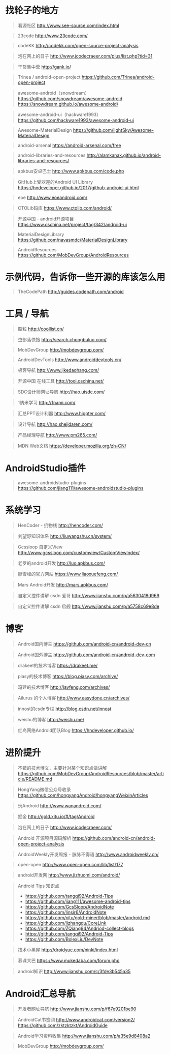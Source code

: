 # 找轮子的地方

>看源社区
http://www.see-source.com/index.html

>23code
http://www.23code.com/

>codeKK
http://codekk.com/open-source-project-analysis

>泡在网上的日子
http://www.jcodecraeer.com/plus/list.php?tid=31

>干货集中营
http://gank.io/

>Trinea / android-open-project
https://github.com/Trinea/android-open-project

>awesome-android（snowdream）
https://github.com/snowdream/awesome-android
https://snowdream.github.io/awesome-android/

>awesome-android-ui（hackware1993）
https://github.com/hackware1993/awesome-android-ui

>Awesome-MaterialDesign
https://github.com/lightSky/Awesome-MaterialDesign

>android-arsenal
https://android-arsenal.com/free

>android-libraries-and-resources
http://alamkanak.github.io/android-libraries-and-resources/

>apkbus安卓巴士
http://www.apkbus.com/code.php

>GitHub上受欢迎的Android UI Library
https://hndeveloper.github.io/2017/github-android-ui.html

>eoe
http://www.eoeandroid.com/

>CTOLib码库
https://www.ctolib.com/android/

>开源中国 - android开源项目
https://www.oschina.net/project/tag/342/android-ui

>MaterialDesignLibrary
https://github.com/navasmdc/MaterialDesignLibrary

>AndroidResources
https://github.com/MobDevGroup/AndroidResources



# 示例代码，告诉你一些开源的库该怎么用
>TheCodePath
http://guides.codepath.com/android



# 工具 / 导航

>酷粒
http://coollist.cn/

>虫部落快搜
http://search.chongbuluo.com/

>MobDevGroup
http://mobdevgroup.com/

>AndroidDevTools
http://www.androiddevtools.cn/

>极客导航
http://www.jikedaohang.com/

>开源中国 在线工具
http://tool.oschina.net/

>SDC设计师网址导航
http://hao.uisdc.com/

>1纳米学习
>http://1nami.com/

>汇总PPT设计利器
http://www.hippter.com/

>设计导航
>http://hao.shejidaren.com/

>产品经理导航
http://www.pm265.com/

>MDN Web文档
https://developer.mozilla.org/zh-CN/



# AndroidStudio插件
>awesome-androidstudio-plugins
https://github.com/jiang111/awesome-androidstudio-plugins

# 系统学习
>HenCoder - 扔物线
http://hencoder.com/

>刘望舒知识体系
http://liuwangshu.cn/system/

>Gcssloop 自定义View
http://www.gcssloop.com/customview/CustomViewIndex/

>老罗的android开发
http://luo.apkbus.com/

>廖雪峰的官方网站
https://www.liaoxuefeng.com/

>Mars Android开发
http://mars.apkbus.com/

>自定义控件讲解 csdn 爱哥
http://www.jianshu.com/p/a5630418d969

>自定义控件讲解 csdn 启舰
http://www.jianshu.com/p/a5758c69e8de



# 博客

>Android国内博主
https://github.com/android-cn/android-dev-cn

>Android国外博主
https://github.com/android-cn/android-dev-com

>drakeet的技术博客
https://drakeet.me/

>piasy的技术博客
https://blog.piasy.com/archive/

>冯建的技术博客
http://jayfeng.com/archives/

>Ailurus 的个人博客
>http://www.easydone.cn/archives/

>innost的csdn专栏
http://blog.csdn.net/innost

>weishu的博客
http://weishu.me/

>红鸟网络Android团队Blog
https://hndeveloper.github.io/



# 进阶提升

>不错的技术博文，主要针对某个知识点做讲解
https://github.com/MobDevGroup/AndroidResources/blob/master/article/README.md

>HongYang微信公众号收录
https://github.com/hongyangAndroid/hongyangWeixinArticles

>玩Android
>http://www.wanandroid.com/

>掘金
http://gold.xitu.io/#/tag/Android

>泡在网上的日子
>http://www.jcodecraeer.com/

>Android 开源项目源码解析
https://github.com/android-cn/android-open-project-analysis

>AndroidWeekly开发周报 - 脉脉不得语
http://www.androidweekly.cn/

>open-open
http://www.open-open.com/lib/list/177

>android开发网
http://www.jizhuomi.com/android/

>Android Tips 知识点
>* https://github.com/tangqi92/Android-Tips
>* https://github.com/jiang111/awesome-android-tips
>* https://github.com/GcsSloop/AndroidNote
>* https://github.com/linsir6/AndroidNote
>* https://github.com/xitu/gold-miner/blob/master/android.md
>* https://github.com/lizhangqu/CoreLink
>* https://github.com/ZQiang94/Andriod-collect-blogs
>* https://github.com/tangqi92/Android-Tips
>* https://github.com/BolexLiu/DevNote

>技术小黑屋
http://droidyue.com/ninki/index.html

>慕课大巴
https://www.mukedaba.com/forum.php

>android知识
>http://www.jianshu.com/c/3fde3b545a35


# Android汇总导航
>开发者网址导航
http://www.jianshu.com/p/f67e9201be90

>AndroidCat书签网
http://www.androidcat.com/version2/
https://github.com/zktzktzkt/AndroidGuide

>Android学习资料收集
>http://www.jianshu.com/p/a35e9d8408a2

>MobDevGroup
http://mobdevgroup.com/
